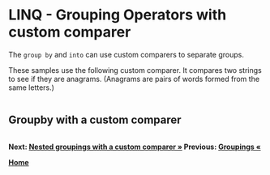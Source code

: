 # LINQ - Grouping Operators with custom comparer

The `group by` and `into` can use custom comparers to separate groups.

These samples use the following custom comparer. It compares two strings to see if they are anagrams. (Anagrams are pairs of words formed from the same letters.)

``` cs --region anagram-comparer --session groupby-custom-comparer --source-file ../src/Groupings.cs --project ../src/Try101LinqSamples.csproj
```

## Groupby with a custom comparer


``` cs --region groupby-custom-comparer --session groupby-custom-comparer --source-file ../src/Groupings.cs --project ../src/Try101LinqSamples.csproj
```

**Next: [Nested groupings with a custom comparer &raquo;](./groupings-2.md) Previous: [Groupings &laquo;](./orderings.md)**

**[Home](../README.md)**
